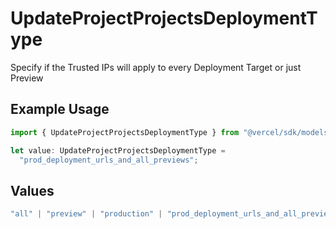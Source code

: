 # UpdateProjectProjectsDeploymentType

Specify if the Trusted IPs will apply to every Deployment Target or just Preview

## Example Usage

```typescript
import { UpdateProjectProjectsDeploymentType } from "@vercel/sdk/models/operations/updateproject.js";

let value: UpdateProjectProjectsDeploymentType =
  "prod_deployment_urls_and_all_previews";
```

## Values

```typescript
"all" | "preview" | "production" | "prod_deployment_urls_and_all_previews"
```